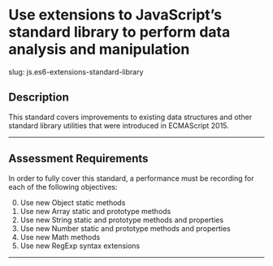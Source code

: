 # Use extensions to JavaScript’s standard library to perform data analysis and manipulation

slug: js.es6-extensions-standard-library

## Description
This standard covers improvements to existing data structures and other standard library utilities that were introduced in ECMAScript 2015.

---
## Assessment Requirements
In order to fully cover this standard, a performance must be recording for each of the following objectives:

0. Use new Object static methods
1. Use new Array static and prototype methods
2. Use new String static and prototype methods and properties
3. Use new Number static and prototype methods and properties
4. Use new Math methods
5. Use new RegExp syntax extensions

---
